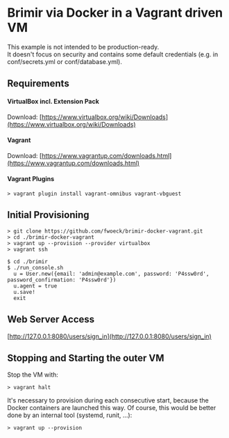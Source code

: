 # Brimir via Docker in a Vagrant driven VM

This example is not intended to be production-ready.  
It doesn't focus on security and contains some default credentials (e.g. in conf/secrets.yml or conf/database.yml).


## Requirements


#### VirtualBox incl. Extension Pack

Download: [https://www.virtualbox.org/wiki/Downloads](https://www.virtualbox.org/wiki/Downloads)


#### Vagrant

Download: [https://www.vagrantup.com/downloads.html](https://www.vagrantup.com/downloads.html)


#### Vagrant Plugins

    > vagrant plugin install vagrant-omnibus vagrant-vbguest


## Initial Provisioning

    > git clone https://github.com/fwoeck/brimir-docker-vagrant.git
    > cd ./brimir-docker-vagrant
    > vagrant up --provision --provider virtualbox
    > vagrant ssh

    $ cd ./brimir
    $ ./run_console.sh
      u = User.new({email: 'admin@example.com', password: 'P4ssw0rd', password_confirmation: 'P4ssw0rd'})
      u.agent = true
      u.save!
      exit


## Web Server Access

[http://127.0.0.1:8080/users/sign_in](http://127.0.0.1:8080/users/sign_in)


## Stopping and Starting the outer VM

Stop the VM with:

    > vagrant halt

It's necessary to provision during each consecutive start, because the Docker containers are launched this way.
Of course, this would be better done by an internal tool (systemd, runit, ...):

    > vagrant up --provision
